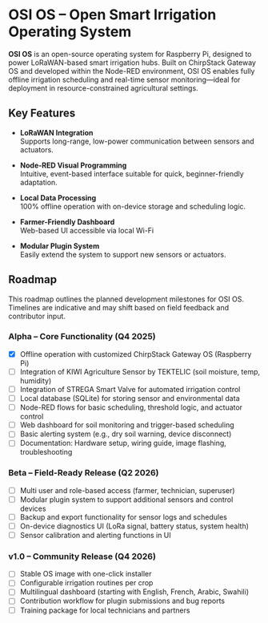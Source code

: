 # OSI OS – Open Smart Irrigation Operating System

**OSI OS** is an open-source operating system for Raspberry Pi, designed to power LoRaWAN-based smart irrigation hubs. Built on ChirpStack Gateway OS and developed within the Node-RED environment, OSI OS enables fully offline irrigation scheduling and real-time sensor monitoring—ideal for deployment in resource-constrained agricultural settings.

## Key Features
- **LoRaWAN Integration**  
  Supports long-range, low-power communication between sensors and actuators.

- **Node-RED Visual Programming**  
  Intuitive, event-based interface suitable for quick, beginner-friendly adaptation.

- **Local Data Processing**  
  100% offline operation with on-device storage and scheduling logic.

- **Farmer-Friendly Dashboard**  
  Web-based UI accessible via local Wi-Fi

- **Modular Plugin System**  
  Easily extend the system to support new sensors or actuators.
##  Roadmap

This roadmap outlines the planned development milestones for OSI OS. Timelines are indicative and may shift based on field feedback and contributor input.

### Alpha – Core Functionality (Q4 2025)
- [x] Offline operation with customized ChirpStack Gateway OS (Raspberry Pi)
- [ ] Integration of KIWI Agriculture Sensor by TEKTELIC (soil moisture, temp, humidity)
- [ ] Integration of STREGA Smart Valve for automated irrigation control
- [ ] Local database (SQLite) for storing sensor and environmental data
- [ ] Node-RED flows for basic scheduling, threshold logic, and actuator control
- [ ] Web dashboard for  soil monitoring and trigger-based scheduling
- [ ] Basic alerting system (e.g., dry soil warning, device disconnect)
- [ ] Documentation: Hardware setup, wiring guide, image flashing, troubleshooting

### Beta – Field-Ready Release (Q2 2026)
- [ ] Multi user and role-based access (farmer, technician, superuser)
- [ ] Modular plugin system to support additional sensors and control devices
- [ ] Backup and export functionality for sensor logs and schedules
- [ ] On-device diagnostics UI (LoRa signal, battery status, system health)
- [ ] Sensor calibration and alerting functions in UI

### v1.0 – Community Release (Q4 2026)
- [ ] Stable OS image with one-click installer
- [ ] Configurable irrigation routines per crop
- [ ] Multilingual dashboard (starting with English, French, Arabic, Swahili)
- [ ] Contribution workflow for plugin submissions and bug reports
- [ ] Training package for local technicians and partners
